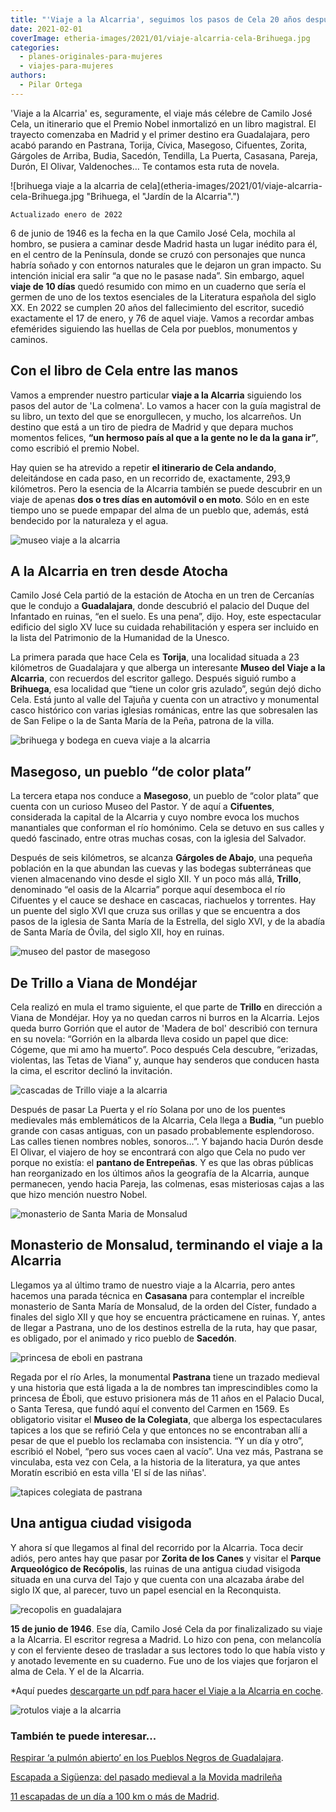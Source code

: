 ```yaml
---
title: "'Viaje a la Alcarria', seguimos los pasos de Cela 20 años después de que nos dejara"
date: 2021-02-01
coverImage: etheria-images/2021/01/viaje-alcarria-cela-Brihuega.jpg
categories: 
  - planes-originales-para-mujeres
  - viajes-para-mujeres
authors: 
  - Pilar Ortega
---
```


'Viaje a la Alcarria' es, seguramente, el viaje más célebre de Camilo José Cela, un itinerario que el Premio Nobel inmortalizó en un libro magistral. El trayecto comenzaba en Madrid y el primer destino era Guadalajara, pero acabó parando en Pastrana, Torija, Cívica, Masegoso, Cifuentes, Zorita, Gárgoles de Arriba, Budia, Sacedón, Tendilla, La Puerta, Casasana, Pareja, Durón, El Olivar, Valdenoches… Te contamos esta ruta de novela.

![brihuega viaje a la alcarria de cela](etheria-images/2021/01/viaje-alcarria-cela-Brihuega.jpg "Brihuega, el "Jardín de la Alcarria".")

```
Actualizado enero de 2022
```

6 de junio de 1946 es la fecha en la que Camilo José Cela, mochila al hombro, se pusiera 
a caminar desde Madrid hasta un lugar inédito para él, en el centro de la Península, 
donde se cruzó con personajes que nunca habría soñado y con entornos naturales que le 
dejaron un gran impacto. Su intención inicial era salir “a que no le pasase nada”. Sin 
embargo, aquel **viaje de 10 días** quedó resumido con mimo en un cuaderno que sería el 
germen de uno de los textos esenciales de la Literatura española del siglo XX. En 2022 
se cumplen 20 años del fallecimiento del escritor, sucedió exactamente el 17 de enero, y 
76 de aquel viaje. Vamos a recordar ambas efemérides siguiendo las huellas de Cela por 
pueblos, monumentos y caminos. 

## Con el libro de Cela entre las manos

Vamos a emprender nuestro particular **viaje a la Alcarria** siguiendo los pasos del 
autor de 'La colmena'. Lo vamos a hacer con la guía magistral de su libro, un texto del 
que se enorgullecen, y mucho, los alcarreños. Un destino que está a un tiro de piedra de 
Madrid y que depara muchos momentos felices, **“un hermoso país al que a la gente no le 
da la gana ir”**, como escribió el premio Nobel. 

Hay quien se ha atrevido a repetir **el itinerario de Cela andando**, deleitándose en 
cada paso, en un recorrido de, exactamente, 293,9 kilómetros. Pero la esencia de la 
Alcarria también se puede descubrir en un viaje de apenas **dos o tres días en automóvil 
o en moto**. Sólo en en este tiempo uno se puede empapar del alma de un pueblo que, 
además, está bendecido por la naturaleza y el agua. 

![museo viaje a la alcarria](etheria-images/2021/01/Museo-del-Viaje-a-la-Alcarria-en-Torija.jpg "Museo del Viaje a la Alcarria, en Torija (Guadalajara).")

## A la Alcarria en tren desde Atocha

Camilo José Cela partió de la estación de Atocha en un tren de Cercanías que le condujo 
a **Guadalajara**, donde descubrió el palacio del Duque del Infantado en ruinas, “en el 
suelo. Es una pena”, dijo. Hoy, este espectacular edificio del siglo XV luce su cuidada 
rehabilitación y espera ser incluido en la lista del Patrimonio de la Humanidad de la 
Unesco. 

La primera parada que hace Cela es **Torija**, una localidad situada a 23 kilómetros de 
Guadalajara y que alberga un interesante **Museo del Viaje a la Alcarria**, con 
recuerdos del escritor gallego. Después siguió rumbo a **Brihuega**, esa localidad que 
“tiene un color gris azulado”, según dejó dicho Cela. Está junto al valle del Tajuña y 
cuenta con un atractivo y monumental casco histórico con varias iglesias románicas, 
entre las que sobresalen las de San Felipe o la de Santa María de la Peña, patrona de la 
villa. 

![brihuega y bodega en cueva viaje a la alcarria](etheria-images/2021/01/viaje-alcarria-Brihuega.jpg "Vista de Brihuega y una de sus bodegas subterráneas.")

## Masegoso, un pueblo “de color plata”

La tercera etapa nos conduce a **Masegoso**, un pueblo de “color plata” que cuenta con 
un curioso Museo del Pastor. Y de aquí a **Cifuentes**, considerada la capital de la 
Alcarria y cuyo nombre evoca los muchos manantiales que conforman el río homónimo. Cela 
se detuvo en sus calles y quedó fascinado, entre otras muchas cosas, con la iglesia del 
Salvador. 

Después de seis kilómetros, se alcanza **Gárgoles de Abajo**, una pequeña población en 
la que abundan las cuevas y las bodegas subterráneas que vienen almacenando vino desde 
el siglo XII. Y un poco más allá, **Trillo**, denominado “el oasis de la Alcarria” 
porque aquí desemboca el río Cifuentes y el cauce se deshace en cascacas, riachuelos y 
torrentes. Hay un puente del siglo XVI que cruza sus orillas y que se encuentra a dos 
pasos de la iglesia de Santa María de la Estrella, del siglo XVI, y de la abadía de 
Santa María de Óvila, del siglo XII, hoy en ruinas. 

![museo del pastor de masegoso](etheria-images/2021/01/viaje-alcarria-Masegoso-Museo-del-Pastor.jpg "Museo del Pastor, en Masegoso (Guadalajara).")

## De Trillo a Viana de Mondéjar

Cela realizó en mula el tramo siguiente, el que parte de **Trillo** en dirección a Viana 
de Mondéjar. Hoy ya no quedan carros ni burros en la Alcarria. Lejos queda burro Gorrión 
que el autor de 'Madera de bol' describió con ternura en su novela: “Gorrión en la 
albarda lleva cosido un papel que dice: Cógeme, que mi amo ha muerto”. Poco después Cela 
descubre, “erizadas, violentas, las Tetas de Viana” y, aunque hay senderos que conducen 
hasta la cima, el escritor declinó la invitación. 

![cascadas de Trillo viaje a la alcarria](etheria-images/2021/01/viaje-alcarria-Cascada-Trillo-730x1024.jpg "Una de. las pequeñas cascadas del río Cifuentes, en Trillo.")

Después de pasar La Puerta y el río Solana por uno de los puentes medievales más 
emblemáticos de la Alcarria, Cela llega a **Budia**, “un pueblo grande con casas 
antiguas, con un pasado probablemente esplendoroso. Las calles tienen nombres nobles, 
sonoros…”. Y bajando hacia Durón desde El Olivar, el viajero de hoy se encontrará con 
algo que Cela no pudo ver porque no existía: el **pantano de Entrepeñas**. Y es que las 
obras públicas han reorganizado en los últimos años la geografía de la Alcarria, aunque 
permanecen, yendo hacia Pareja, las colmenas, esas misteriosas cajas a las que hizo 
mención nuestro Nobel. 

![monasterio de Santa Maria de Monsalud](etheria-images/2021/01/viaje-a-la-alcarria-monasterio-de-Monsalud.jpg "Monasterio de Santa María de Monsalud.")

## Monasterio de Monsalud, terminando el viaje a la Alcarria

Llegamos ya al último tramo de nuestro viaje a la Alcarria, pero antes hacemos una 
parada técnica en **Casasana** para contemplar el increíble monasterio de Santa María de 
Monsalud, de la orden del Císter, fundado a finales del siglo XII y que hoy se encuentra 
prácticamene en ruinas. Y, antes de llegar a Pastrana, uno de los destinos estrella de 
la ruta, hay que pasar, es obligado, por el animado y rico pueblo de **Sacedón**. 

![princesa de eboli en pastrana](etheria-images/2021/01/viaje-alcarria-Princesa-de-eboli-en-el-Palacio-Ducal-de-Pastrana-709x1024.jpg "Retrato de la Princesa de Éboli en el Palacio Ducal de Pastrana.")

Regada por el río Arles, la monumental **Pastrana** tiene un trazado medieval y una 
historia que está ligada a la de nombres tan imprescindibles como la princesa de Éboli, 
que estuvo prisionera más de 11 años en el Palacio Ducal, o Santa Teresa, que fundó aquí 
el convento del Carmen en 1569. Es obligatorio visitar el **Museo de la Colegiata**, que 
alberga los espectaculares tapices a los que se refirió Cela y que entonces no se 
encontraban allí a pesar de que el pueblo los reclamaba con insistencia. “Y un día y 
otro”, escribió el Nobel, “pero sus voces caen al vacío”. Una vez más, Pastrana se 
vinculaba, esta vez con Cela, a la historia de la literatura, ya que antes Moratín 
escribió en esta villa 'El sí de las niñas'. 

![tapices colegiata de pastrana](etheria-images/2021/01/viaje-alcarria-tapices-Colegiata-de-Pastrana.jpg "Detalle de uno de los tapices de la Colegiata de Pastrana.")

## Una antigua ciudad visigoda

Y ahora sí que llegamos al final del recorrido por la Alcarria. Toca decir adiós, pero 
antes hay que pasar por **Zorita de los Canes** y visitar el **Parque Arqueológico de 
Recópolis**, las ruinas de una antigua ciudad visigoda situada en una curva del Tajo y 
que cuenta con una alcazaba árabe del siglo IX que, al parecer, tuvo un papel esencial 
en la Reconquista. 

![recopolis en guadalajara](etheria-images/2021/01/viaje-alcarria-Recopolis.jpg "El Parque Arqueológico de Recópolis se encuentra en Zorita de los Canes.")

**15 de junio de 1946**. Ese día, Camilo José Cela da por finalizalizado su viaje a la 
Alcarria. El escritor regresa a Madrid. Lo hizo con pena, con melancolía y con el 
ferviente deseo de trasladar a sus lectores todo lo que había visto y y anotado 
levemente en su cuaderno. Fue uno de los viajes que forjaron el alma de Cela. Y el de la 
Alcarria. 

\*Aquí puedes [descargarte un pdf para hacer el Viaje a la Alcarria en 
coche](http://turismoenguadalajara.es/documentos/RutadelViajealaAlcarria.pdf). 

![rotulos viaje a la alcarria](etheria-images/2021/01/carteles-ruta-viaje-alcarria-cela.jpg "Algunos rótulos curiosos de la ruta Viaje a la Alcarria de la mano de Cela.")

### También te puede interesar...

[Respirar ‘a pulmón abierto’ en los Pueblos Negros de 
Guadalajara](https://etheriamagazine.com/2019/05/06/viaje-en-coche-pueblos-negros-guadalajara/). 

[Escapada a Sigüenza: del pasado medieval a la Movida 
madrileña](https://etheriamagazine.com/2020/12/14/que-ver-donde-comer-en-siguenza/) 

[11 escapadas de un día a 100 km o más de 
Madrid](https://etheriamagazine.com/2020/06/02/11-escapadas-cercanas-a-dos-horas-de-madrid/).
